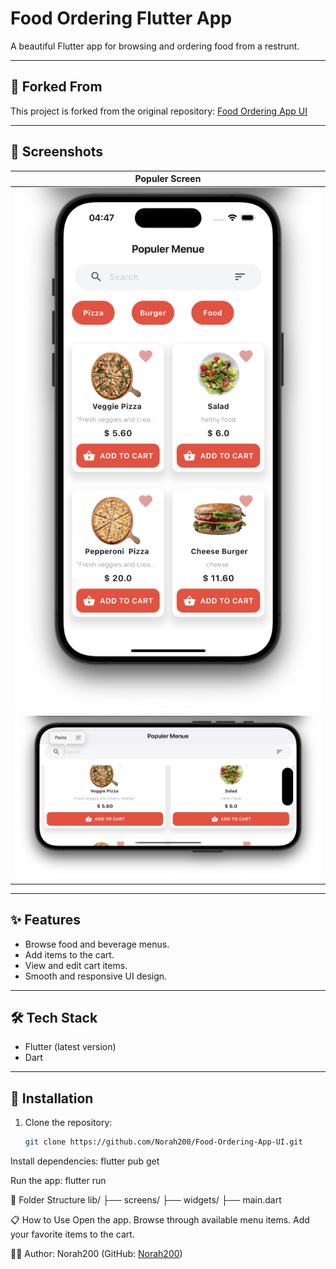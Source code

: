 # Food Ordering Flutter App

A beautiful Flutter app for browsing and ordering food from a restrunt.

---

## 🔄 Forked From
This project is forked from the original repository: [Food Ordering App UI](https://github.com/Flutter-13Aprill/Food-Ordering-App-UI.git)


---

## 📱 Screenshots
| Populer Screen | 
|----------------|
| ![Populer](assets/images/pic1.png) |
| ![Populer](assets/images/pic2.png) |

---

## ✨ Features
- Browse food and beverage menus.
- Add items to the cart.
- View and edit cart items.
- Smooth and responsive UI design.

---

## 🛠 Tech Stack
- Flutter (latest version)
- Dart

---

## 🚀 Installation


1. Clone the repository:
   ```bash
   git clone https://github.com/Norah200/Food-Ordering-App-UI.git


Install dependencies:
flutter pub get

Run the app:
flutter run

📂 Folder Structure
lib/
├── screens/
├── widgets/
├── main.dart

📋 How to Use
Open the app.
Browse through available menu items.
Add your favorite items to the cart.

👨‍💻 Author: Norah200  (GitHub: [Norah200](https://github.com/Norah200))

